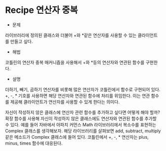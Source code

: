 # Recipe 연산자 중복


* 문제

라이브러리에 정의된 클래스와 더불어 +와 *같은 연산자를 사용할 수 있는 클라이언트를 만들고 싶다.


* 해법

코틀린의 연산자 중복 매커니즘을 사용해서 +와 *등의 연산자와 연관된 함수를 구현한다.


* 설명

더하기, 빼기, 곱하기 연산자를 비롯해 많은 연산자가 코틀린에서 함수로 구현되어 있다. 
+, -, * 기호를 사용하면 해당 연산자와 연관된 함수에 처리를 위임한다. 이는 연관 함수를 제공해 클라이언트가 연산자를 사용할 수 있게 한다는 의미다.

자신이 작성하지 않은 클래스에 연산자 관련 함수를 추가하고 싶다면 어떻게 해야 할까? 
확장 함수를 사용해 자신이 작성하지 않은 클래스에도 연산자와 연관된 함수를 추가할 수 있다.
예를 들어 자바에서 아파치 커먼스 Math 라이브러리에서 복소수를 표현하는 Complex 클래스를 생각해보자. 해당 라이브러리를 살펴보면
add, subtract, multiply 같은 메소드가 Complex 클래스에 들어 있다. 코틀린에서 +, -, * 연산자는 plus, minus, times 함수에 대응된다.
